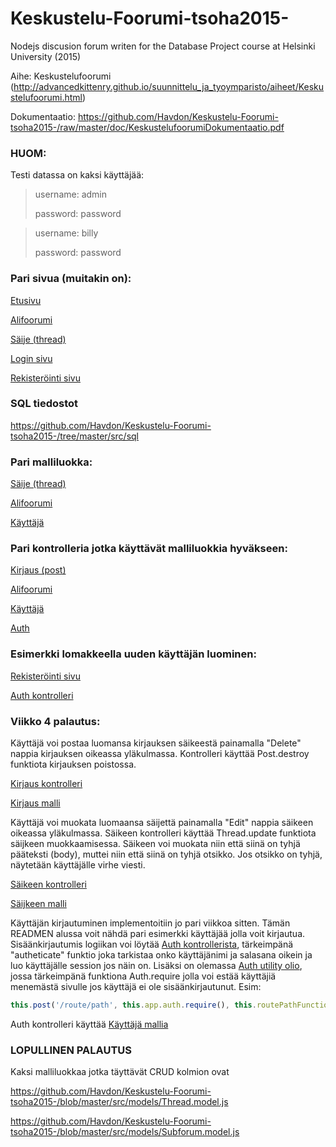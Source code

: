 # Keskustelu-Foorumi-tsoha2015-
Nodejs discusion forum writen for the Database Project course at Helsinki University (2015)


Aihe: Keskustelufoorumi (http://advancedkittenry.github.io/suunnittelu_ja_tyoymparisto/aiheet/Keskustelufoorumi.html)

Dokumentaatio: https://github.com/Havdon/Keskustelu-Foorumi-tsoha2015-/raw/master/doc/KeskustelufoorumiDokumentaatio.pdf

### HUOM: 

Testi datassa on kaksi käyttäjää:

> username: admin
>
> password: password

> username: billy
>
> password: password

### Pari sivua (muitakin on):

[Etusivu]

[Alifoorumi]

[Säije (thread)](http://koli.io/tsoha/f/0/t/00)

[Login sivu]

[Rekisteröinti sivu]

### SQL tiedostot

https://github.com/Havdon/Keskustelu-Foorumi-tsoha2015-/tree/master/src/sql

[etusivu]:http://koli.io/tsoha/
[Alifoorumi]:http://koli.io/tsoha/f/0
[Login sivu]: http://koli.io/tsoha/auth
[Rekisteröinti sivu]: http://koli.io/tsoha/auth/register


### Pari malliluokka:

[Säije (thread)](https://github.com/Havdon/Keskustelu-Foorumi-tsoha2015-/blob/master/src/models/Thread.model.js)

[Alifoorumi](https://github.com/Havdon/Keskustelu-Foorumi-tsoha2015-/blob/master/src/models/Subforum.model.js)

[Käyttäjä](https://github.com/Havdon/Keskustelu-Foorumi-tsoha2015-/blob/master/src/models/User.model.js)


### Pari kontrolleria jotka käyttävät malliluokkia hyväkseen:

[Kirjaus (post)](https://github.com/Havdon/Keskustelu-Foorumi-tsoha2015-/blob/master/src/controllers/post/post.js)

[Alifoorumi](https://github.com/Havdon/Keskustelu-Foorumi-tsoha2015-/blob/master/src/controllers/subforum/subforum.js)

[Käyttäjä](https://github.com/Havdon/Keskustelu-Foorumi-tsoha2015-/blob/master/src/controllers/user/user.js)

[Auth](https://github.com/Havdon/Keskustelu-Foorumi-tsoha2015-/blob/master/src/controllers/auth/auth.js)

### Esimerkki lomakkeella uuden käyttäjän luominen:

[Rekisteröinti sivu]

[Auth kontrolleri](https://github.com/Havdon/Keskustelu-Foorumi-tsoha2015-/blob/master/src/controllers/auth/auth.js)

### Viikko 4 palautus:
Käyttäjä voi postaa luomansa kirjauksen säikeestä painamalla "Delete" nappia kirjauksen oikeassa yläkulmassa.
Kontrolleri käyttää Post.destroy funktiota kirjauksen poistossa.

[Kirjaus kontrolleri](https://github.com/Havdon/Keskustelu-Foorumi-tsoha2015-/blob/master/src/controllers/post/post.js)

[Kirjaus malli](https://github.com/Havdon/Keskustelu-Foorumi-tsoha2015-/blob/master/src/models/Post.model.js)

Käyttäjä voi muokata luomaansa säijettä painamalla "Edit" nappia säikeen oikeassa yläkulmassa.
Säikeen kontrolleri käyttää Thread.update funktiota säijkeen muokkaamisessa. Säikeen voi muokata niin että siinä on tyhjä pääteksti (body), muttei niin että siinä on tyhjä otsikko. Jos otsikko on tyhjä, näytetään käyttäjälle virhe viesti.

[Säikeen kontrolleri](https://github.com/Havdon/Keskustelu-Foorumi-tsoha2015-/blob/master/src/controllers/thread/thread.js)

[Säijkeen malli](https://github.com/Havdon/Keskustelu-Foorumi-tsoha2015-/blob/master/src/models/Thread.model.js)

Käyttäjän kirjautuminen implementoitiin jo pari viikkoa sitten. Tämän READMEN alussa voit nähdä pari esimerkki käyttäjää jolla voit kirjautua. Sisäänkirjautumis logiikan voi löytää [Auth kontrollerista](https://github.com/Havdon/Keskustelu-Foorumi-tsoha2015-/blob/master/src/controllers/auth/auth.js), tärkeimpänä "autheticate" funktio joka tarkistaa onko käyttäjänimi ja salasana oikein ja luo käyttäjälle session jos näin on. Lisäksi on olemassa [Auth utility olio](https://github.com/Havdon/Keskustelu-Foorumi-tsoha2015-/blob/master/src/auth.js), jossa tärkeimpänä funktiona Auth.require jolla voi estää käyttäjiä menemästä sivulle jos käyttäjä ei ole sisäänkirjautunut. Esim:
```javascript
this.post('/route/path', this.app.auth.require(), this.routePathFunction);
```

Auth kontrolleri käyttää [Käyttäjä mallia](https://github.com/Havdon/Keskustelu-Foorumi-tsoha2015-/blob/master/src/models/User.model.js)

### LOPULLINEN PALAUTUS
Kaksi malliluokkaa jotka täyttävät CRUD kolmion ovat

https://github.com/Havdon/Keskustelu-Foorumi-tsoha2015-/blob/master/src/models/Thread.model.js

https://github.com/Havdon/Keskustelu-Foorumi-tsoha2015-/blob/master/src/models/Subforum.model.js

